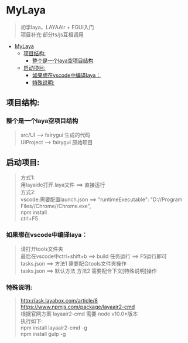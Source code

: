 # MyLaya
> 初学laya，LAYAAir + FGUI入门<br/>
> 项目补充:部分ts/js互相调用<br/>
- [MyLaya](#mylaya)
  - [项目结构:](#项目结构)
    - [整个是一个laya空项目结构](#整个是一个laya空项目结构)
  - [启动项目:](#启动项目)
    - [如果想在vscode中编译laya：](#如果想在vscode中编译laya)
    - [特殊说明:](#特殊说明)

## 项目结构:
### 整个是一个laya空项目结构
> src/UI      --> fairygui 生成的代码<br/>
> UIProject   --> fairygui 原始项目<br/>

## 启动项目:
> 方式1:<br/>
> 用layaide打开.laya文件 ==> 直接运行<br/>
> 方式2:<br/>
> vscode:需要配置launch.json ==> "runtimeExecutable": "D://Program Files//Chrome//Chrome.exe", <br/>
> npm install<br/>
> ctrl+F5<br/>

### 如果想在vscode中编译laya：
> 请打开tools文件夹<br/>
> 最后在vscode中ctrl+shift+b ==> build 任务运行 ==> F5运行即可<br/>
> tasks.json ==> 方法1 需要配合tools文件夹操作<br/>
> tasks.json ==> 默认方法 方法2 需要配合下文[特殊说明]操作<br/>

### 特殊说明:
> http://ask.layabox.com/article/8<br/>
> https://www.npmjs.com/package/layaair2-cmd<br/>
> 根据官网方案 layaair2-cmd 需要 node v10.0*版本<br/>
> 执行如下:<br/>
> npm install layaair2-cmd -g<br/>
> npm install gulp -g<br/>

